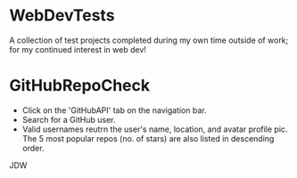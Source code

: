 # WebDevTests
A collection of test projects completed during my own time outside of work; for my continued interest in web dev!

# GitHubRepoCheck
- Click on the 'GitHubAPI' tab on the navigation bar.
- Search for a GitHub user.
- Valid usernames reutrn the user's name, location,
  and avatar profile pic. The 5 most popular repos
  (no. of stars) are also listed in descending order.

JDW